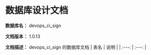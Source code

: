 # 数据库设计文档

**数据库名：** devops_ci_sign

**文档版本：** 1.0.13

**文档描述：** devops_ci_sign 的数据库文档
| 表名                  | 说明       |
| :---: | :---: |
